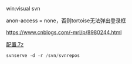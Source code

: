 win:visual svn



anon-access = none，否则tortoise无法弹出登录框



https://www.cnblogs.com/-mrl/p/8980244.html

[配置.7z](assets/配置.7z)



```javascript
svnserve -d -r /svn/svnrepos
```

